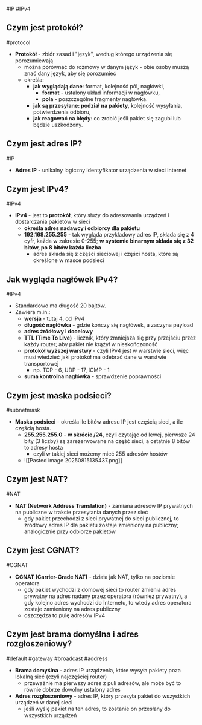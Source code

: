 #IP #IPv4
## Czym jest protokół?
#protocol
- **Protokół** - zbiór zasad i "język", według którego urządzenia się porozumiewają
	- można porównać do rozmowy w danym język - obie osoby muszą znać dany język, aby się porozumieć
	- określa:
		- **jak wyglądają dane**: format, kolejność pól, nagłówki,
			- **format** - ustalony układ informacji w nagłówku,
			- **pola** - poszczególne fragmenty nagłówka.
		- **jak są przesyłane: podział na pakiety**, kolejność wysyłania, potwierdzenia odbioru,
		- **jak reagować na błędy**: co zrobić jeśli pakiet się zagubi lub będzie uszkodzony.

## Czym jest adres IP?
#IP 
- **Adres IP** - unikalny logiczny identyfikator urządzenia w sieci Internet
## Czym jest IPv4?
#IPv4
- **IPv4** - jest to **protokół**, który służy do adresowania urządzeń i dostarczania pakietów w sieci
	- **określa adres nadawcy i odbiorcy dla pakietu**
	- **192.168.255.255** - tak wygląda przykładowy adres IP, składa się z 4 cyfr, każda w zakresie 0-255; **w systemie binarnym składa się z 32 bitów, po 8 bitów każda liczba**
		- adres składa się z części sieciowej i części hosta, które są określone w masce podsieci

## Jak wygląda nagłówek IPv4?
#IPv4 
- Standardowo ma długość 20 bajtów.
- Zawiera m.in.:
	- **wersja** - tutaj 4, od IPv4
	- **długość nagłówka** - gdzie kończy się nagłówek, a zaczyna payload
	- **adres źródłowy i docelowy**
	- **TTL (Time To Live)** - licznik, który zmniejsza się przy przejściu przez każdy router; aby pakiet nie krążył w nieskończoność
	- **protokół wyższej warstwy** - czyli IPv4 jest w warstwie sieci, więc musi wiedzieć jaki protokół ma odebrać dane w warstwie transportowej
		- np. TCP - 6, UDP - 17, ICMP - 1
	- **suma kontrolna nagłówka** - sprawdzenie poprawności

## Czym jest maska podsieci?
#subnetmask
- **Maska podsieci** - określa ile bitów adresu IP jest częścią sieci, a ile częścią hosta.
	- **255.255.255.0** - **w skrócie /24**, czyli czytając od lewej, pierwsze 24 bity (3 liczby) są zarezerwowane na część sieci, a ostatnie 8 bitów to adresy hosta
		- czyli w takiej sieci możemy mieć 255 adresów hostów
	- ![[Pasted image 20250815135437.png]]

## Czym jest NAT?
#NAT
- **NAT (Network Address Translation)** - zamiana adresów IP prywatnych na publiczne w trakcie przesyłania danych przez sieć
	- gdy pakiet przechodzi z sieci prywatnej do sieci publicznej, to źródłowy adres IP dla pakietu zostaje zmieniony na publiczny; analogicznie przy odbiorze pakietów

## Czym jest CGNAT?
#CGNAT
- **CGNAT (Carrier-Grade NAT)** - działa jak NAT, tylko na poziomie operatora
	- gdy pakiet wychodzi z domowej sieci to router zmienia adres prywatny na adres nadany przez operatora (również prywatny), a gdy kolejno adres wychodzi do Internetu, to wtedy adres operatora zostaje zamieniony na adres publiczny
	- oszczędza to pulę adresów IPv4

## Czym jest brama domyślna i adres rozgłoszeniowy?
#default #gateway #broadcast #address
- **Brama domyślna** - adres IP urządzenia, które wysyła pakiety poza lokalną sieć (czyli najczęściej router)
	- przeważnie ma pierwszy adres z puli adresów, ale może być to równie dobrze dowolny ustalony adres
- **Adres rozgłoszeniowy** - adres IP, który przesyła pakiet do wszystkich urządzeń w danej sieci
	- jeśli wyślę pakiet na ten adres, to zostanie on przesłany do wszystkich urządzeń